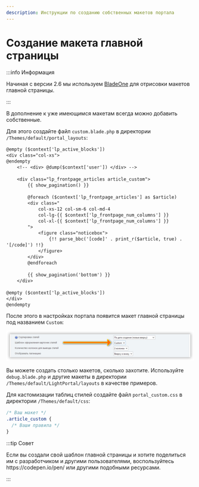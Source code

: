 ```yaml
---
description: Инструкции по созданию собственных макетов портала
---
```


# Создание макета главной страницы

:::info Информация

Начиная с версии 2.6 мы используем [BladeOne](https://github.com/EFTEC/BladeOne) для отрисовки макетов главной страницы.

:::

В дополнение к уже имеющимся макетам всегда можно добавить собственные.

Для этого создайте файл `custom.blade.php` в директории `/Themes/default/portal_layouts`:

```php:line-numbers {9}
@empty ($context['lp_active_blocks'])
<div class="col-xs">
@endempty
	<!-- <div> @dump($context['user']) </div> -->

	<div class="lp_frontpage_articles article_custom">
		{{ show_pagination() }}

		@foreach ($context['lp_frontpage_articles'] as $article)
		<div class="
			col-xs-12 col-sm-6 col-md-4
			col-lg-{{ $context['lp_frontpage_num_columns'] }}
			col-xl-{{ $context['lp_frontpage_num_columns'] }}
		">
			<figure class="noticebox">
				{!! parse_bbc('[code]' . print_r($article, true) . '[/code]') !!}
			</figure>
		</div>
		@endforeach

		{{ show_pagination('bottom') }}
	</div>

@empty ($context['lp_active_blocks'])
</div>
@endempty
```

После этого в настройках портала появится макет главной страницы под названием `Custom`:

![Выбираем кастомный макет](set_custom_template.png)

Вы можете создать столько макетов, сколько захотите. Используйте `debug.blade.php` и другие макеты в директории `/Themes/default/LightPortal/layouts` в качестве примеров.

Для кастомизации таблиц стилей создайте файл `portal_custom.css` в директории `/Themes/default/css`:

```css {3}
/* Ваш макет */
.article_custom {
  /* Ваши правила */
}
```

:::tip Совет

Если вы создали свой шаблон главной страницы и хотите поделиться им с разработчиком и другими пользователями, воспользуйтесь https\://codepen.io/pen/ или другими подобными ресурсами.

:::
